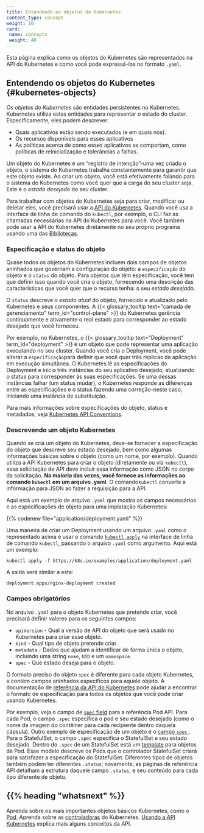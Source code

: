 ```yaml
---
title: Entendendo os objetos do Kubernetes
content_type: concept
weight: 10
card:
 name: concepts
 weight: 40
---
```

<!-- overview -->
Esta página explica como os objetos do Kubernetes são representados na API do Kubernetes e como você pode expressá-los no formato `.yaml`.

<!-- body -->
## Entendendo os objetos do Kubernetes  {#kubernetes-objects}

*Os objetos do Kubernetes* são entidades persistentes no Kubernetes. Kubernetes utiliza estas entidades para representar o estado do cluster. Especificamente, eles podem descrever:

* Quais aplicativos estão sendo executados (e em quais nós).
* Os recursos disponíveis para esses aplicativos
* As políticas acerca de como esses aplicativos se comportam, como políticas de reinicialização e tolerâncias a falhas.

Um objeto do Kubernetes é um “registro de intenção”-uma vez criado o objeto, o sistema do Kubernetes trabalha constantemente para garantir que este objeto existe. Ao criar um objeto, você está efetivamente falando para o sistema do Kubernetes como você quer que a carga do seu cluster seja. Este é o *estado desejado* do seu cluster.

Para trabalhar com objetos do Kubernetes seja para criar, modificar ou deletar eles, você precisará usar a [API do Kubernetes](/docs/concepts/overview/kubernetes-api/). Quando você usa a interface de linha de comando do  `kubectl`, por exemplo, o CLI faz as chamadas necessárias na API do Kubernetes para você. Você também pode usar a API do Kubernetes diretamente no seu próprio programa usando uma das [Bibliotecas](/docs/reference/using-api/client-libraries/). 

### Especificação e status do objeto

Quase todos os objetos do Kubernetes incluem dois campos de objetos aninhados que governam a configuração do objeto: a *`especificação`* do objeto e o *`status`* do objeto. Para objetos que têm especificação, você tem que definir isso quando você cria o objeto, fornecendo uma descrição das características que você quer que o recurso tenha: o seu _estado desejado_.

O `status` descreve o _estado atual_ do objeto, fornecido e atualizado pelo Kubernetes e seus componentes. A {{< glossary_tooltip text="camada de gerenciamento" term_id="control-plane" >}} do Kubernetes gerência continuamente e ativamente o real estado para corresponder ao estado desejado que você forneceu.

Por exemplo, no Kubernetes, o {{< glossary_tooltip text="Deployment" term_id="deployment" >}} é um objeto que pode representar uma aplicação executando no seu cluster. Quando você cria o Deployment, você pode alterar a `especificação`para definir que você quer três réplicas da aplicação em execução simultânea. O Kubernetes lê as especificações do Deployment e inicia três instâncias do seu aplicativo desejado, atualizando o status  para corresponder às suas especificações. Se uma dessas instâncias falhar (um status mudar), o Kubernetes responde as diferenças entre as especificações e o status fazendo uma correção-neste caso, iniciando uma instância de substituição.

Para mais informações sobre especificações do objeto, status e metadados, veja [Kubernetes API Conventions](https://git.k8s.io/community/contributors/devel/sig-architecture/api-conventions.md).
 
### Descrevendo um objeto Kubernetes

Quando se cria um objeto do Kubernetes, deve-se fornecer a especificação do objeto que descreve seu estado desejado, bem como algumas informações básicas sobre o objeto (como um nome, por exemplo). Quando utiliza a API Kubernetes para criar o objeto (diretamente ou via `kubectl`), essa solicitação de API deve incluir essa informação como JSON no corpo da solicitação. **Na maioria das vezes, você fornece as informações ao comando `kubectl` em um arquivo .yaml**. O comando`kubectl` converte a informação para JSON ao fazer a requisição para a API.

Aqui está um exemplo de arquivo `.yaml` que mostra os campos necessários e as especificações de objeto para uma implatação Kubernetes:

{{% codenew file="application/deployment.yaml" %}}

Uma maneira de criar um Deployment usando um arquivo `.yaml` como o representado acima é usar o comando [`kubectl apply`](/docs/reference/generated/kubectl/kubectl-commands#apply
) na interface de linha de comando `kubectl`, passando o arquivo `.yaml` como argumento. Aqui está um exemplo:

```shell
kubectl apply -f https://k8s.io/examples/application/deployment.yaml
```

A saída será similar a esta:

```
deployment.apps/nginx-deployment created
```

### Campos obrigatórios

No arquivo `.yaml` para o objeto Kubernetes que pretende criar, você precisará definir valores para os seguintes campos:

* `apiVersion` - Qual a versão de API do objeto que será usado no Kubernetes para criar esse objeto.
* `kind` - Qual tipo de objeto pretende criar.
* `metadata` - Dados que ajudam a identificar de forma única o objeto, incluindo uma string `nome`, `UID` e um `namespace`.
* `spec` - Que estado deseja para o objeto.

O formato preciso do objeto `spec` é diferente para cada objeto Kubernetes, e contém campos aninhados específicos para aquele objeto. A documentação de [referência da API do Kubernetes](/docs/reference/kubernetes-api/) pode ajudar a encontrar o formato de especificação para todos os objetos que você pode criar usando Kubernetes. 

Por exemplo, veja o campo de [`spec` field](/docs/reference/kubernetes-api/workload-resources/pod-v1/#PodSpec) para a referência Pod API.
Para cada Pod, o campo `.spec` especifica o pod e seu estado desejado (como o nome da imagem do contêiner para cada recipiente dentro daquela cápsula).
Outro exemplo de especificação de um objeto é o 
[campo `spec` ](/docs/reference/kubernetes-api/workload-resources/stateful-set-v1/#StatefulSetSpec).
Para o StatefulSet, o campo `.spec` especifica o StatefulSet e seu estado desejado.
Dentro do `.spec` de um StatefulSet está um [template](/docs/concepts/workloads/pods/#pod-templates)
para objetos de Pod. Esse modelo descreve os Pods que o controlador StatefulSet criará para 
satisfazer a especificação do StatefulSet. Diferentes tipos de objetos também podem ter diferentes 
`.status`; novamente, as páginas de referência API detalham a estrutura daquele campo `.status`,
e seu conteúdo para cada tipo diferente de objeto.

## {{% heading "whatsnext" %}} 

Aprenda sobre os mais importantes objetos básicos Kubernetes, como o [Pod](/docs/concepts/workloads/pods).
Aprenda sobre as [controladoras](/docs/concepts/architecture/controller/) do Kubernetes.
[Usando a API Kubernetes](/docs/reference/using-api) explica mais alguns conceitos da API.
